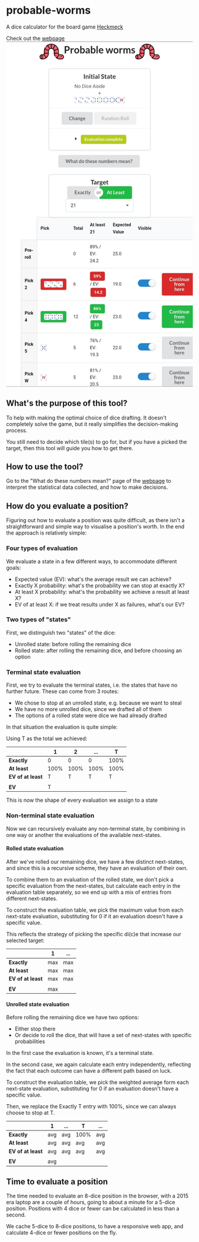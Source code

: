 # probable-worms
A dice calculator for the board game [Heckmeck]

Check out the [webpage]
![](screenshot.jpeg)

## What's the purpose of this tool?

To help with making the optimal choice of dice drafting. It doesn't completely
solve the game, but it really simplifies the decision-making process.

You still need to decide which tile(s) to go for, but if you have a picked the
target, then this tool will guide you how to get there.

## How to use the tool?

Go to the "What do these numbers mean?" page of the [webpage] to interpret
the statistical data collected, and how to make decisions.

## How do you evaluate a position?

Figuring out how to evaluate a position was quite difficult, as there isn't
a straightforward and simple way to visualise a position's worth. In the end
the approach is relatively simple:

### Four types of evaluation

We evaluate a state in a few different ways, to accommodate different goals:
* Expected value (EV): what's the average result we can achieve?
* Exactly X probability: what's the probability we can stop at exactly X?
* At least X probability: what's the probability we achieve a result at least 
  X?
* EV of at least X: if we treat results under X as failures, what's our EV?

### Two types of "states"

First, we distinguish two "states" of the dice:
* Unrolled state: before rolling the remaining dice
* Rolled state: after rolling the remaining dice, and before choosing an option

### Terminal state evaluation
First, we try to evaluate the terminal states, i.e. the states that have no
further future. These can come from 3 routes:
* We chose to stop at an unrolled state, e.g. because we want to steal
* We have no more unrolled dice, since we drafted all of them
* The options of a rolled state were dice we had already drafted

In that situation the evaluation is quite simple:

Using T as the total we achieved:

|                    | 1    | 2    | ...  | T    |
|--------------------|------|------|------|------|
| **Exactly**        | 0    | 0    | 0    | 100% |
| **At least**       | 100% | 100% | 100% | 100% |
| **EV of at least** | T    | T    | T    | T    |
|                    |
| **EV**             | T    |

This is now the shape of every evaluation we assign to a state

### Non-terminal state evaluation
Now we can recursively evaluate any non-terminal state, by combining in one
way or another the evaluations of the available next-states.

#### Rolled state evaluation

After we've rolled our remaining dice, we have a few distinct next-states,
and since this is a recursive scheme, they have an evaluation of their own.

To combine them to an evaluation of the rolled state, we don't pick a specific
evaluation from the next-states, but calculate each entry in the evaluation
table separately, so we end up with a mix of entries from different next-states.

To construct the evaluation table, we pick the maximum value from each 
next-state evaluation, substituting for 0 if it an evaluation doesn't have a 
specific value.

This reflects the strategy of picking the specific di(c)e that increase our
selected target:

|                    | 1   | ... |
|--------------------|-----|-----|
| **Exactly**        | max | max |
| **At least**       | max | max |
| **EV of at least** | max | max |
|                    |
| **EV**             | max |

#### Unrolled state evaluation

Before rolling the remaining dice we have two options:
* Either stop there
* Or decide to roll the dice, that will have a set of next-states with specific
  probabilities

In the first case the evaluation is known, it's a terminal state.

In the second case, we again calculate each entry independently, reflecting the
fact that each outcome can have a different path based on luck.

To construct the evaluation table, we pick the weighted average form each
next-state evaluation, substituting for 0 if an evaluation doesn't have a
specific value.

Then, we replace the Exactly T entry with 100%, since we can always choose to
stop at T.

|                    | 1   | ... | T    | ... |
|--------------------|-----|-----|------|-----|
| **Exactly**        | avg | avg | 100% | avg |
| **At least**       | avg | avg | avg  | avg |
| **EV of at least** | avg | avg | avg  | avg |
|                    |
| **EV**             | avg |


## Time to evaluate a position

The time needed to evaluate an 8-dice position in the browser, with a 2015
era laptop are a couple of hours, going to about a minute for a 5-dice 
position. Positions with 4 dice or fewer can be calculated in less than a 
second.

We cache 5-dice to 8-dice positions, to have a responsive web app, and 
calculate 4-dice or fewer positions on the fly.

[Heckmeck]: https://boardgamegeek.com/boardgame/15818/pickomino
[webpage]: https://costas-basdekis.github.io/probable-worms

